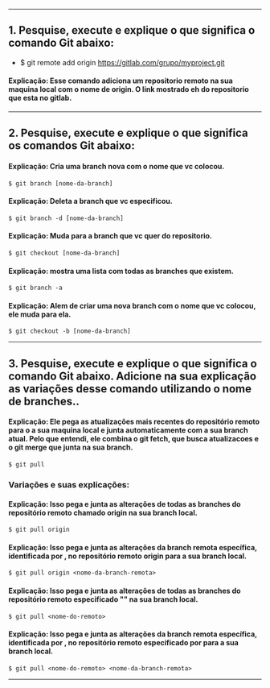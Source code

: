 - - -

## 1. Pesquise, execute e explique o que significa o comando Git abaixo:
* $ git remote add origin https://gitlab.com/grupo/myproject.git
#### Explicação: Esse comando adiciona um repositorio remoto na sua maquina local com o nome de origin. O link mostrado eh do repositorio que esta no gitlab.
- - -

## 2. Pesquise, execute e explique o que significa os comandos Git abaixo:
#### Explicação: Cria uma branch nova com o nome que vc colocou.
    $ git branch [nome-da-branch]
    
#### Explicação: Deleta a branch que vc especificou.
    $ git branch -d [nome-da-branch]
    
#### Explicação: Muda para a branch que vc quer do repositorio.
    $ git checkout [nome-da-branch]
    
#### Explicação: mostra uma lista com todas as branches que existem.
    $ git branch -a

#### Explicação: Alem de criar uma nova branch com o nome que vc colocou, ele muda para ela.
    $ git checkout -b [nome-da-branch]
- - -

## 3. Pesquise, execute e explique o que significa o comando Git abaixo. Adicione na sua explicação as variações desse comando utilizando o nome de branches.. 
#### Explicação: Ele pega as atualizações mais recentes do repositório remoto para o a sua maquina local e junta automaticamente com a sua branch atual. Pelo que entendi, ele combina o git fetch, que busca atualizacoes e o git merge que junta na sua branch.
    $ git pull

### Variações e suas explicações:

#### Explicação: Isso pega e junta as alterações de todas as branches do repositório remoto chamado origin na sua branch local.
    $ git pull origin

#### Explicação: Isso pega e junta as alterações da branch remota específica, identificada por <nome-da-branch-remota>, no repositório remoto origin para a sua branch local.
    $ git pull origin <nome-da-branch-remota>

#### Explicação: Isso pega e junta as alterações de todas as branches do repositório remoto especificado "<nome-do-remoto>" na sua branch local.
    $ git pull <nome-do-remoto>

#### Explicação: Isso pega e junta as alterações da branch remota específica, identificada por <nome-da-branch-remota>, no repositório remoto especificado por <nome-do-remoto> para a sua branch local.
    $ git pull <nome-do-remoto> <nome-da-branch-remota>

- - -
